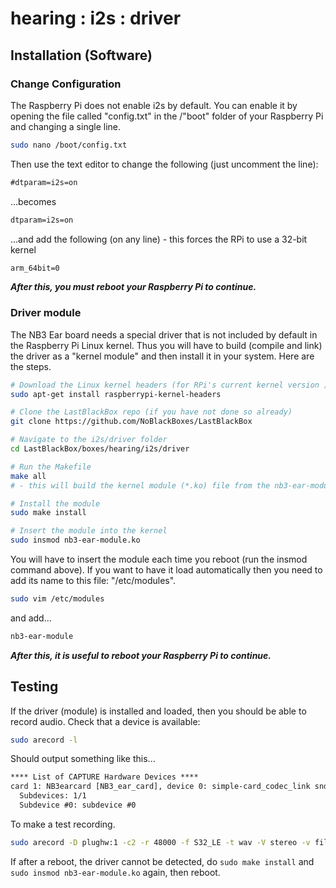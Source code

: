 # hearing : i2s : driver

## Installation (Software)

### Change Configuration 

The Raspberry Pi does not enable i2s by default. You can enable it by opening the file called "config.txt" in the /"boot" folder of your Raspberry Pi and changing a single line.

```bash
sudo nano /boot/config.txt
```

Then use the text editor to change the following (just uncomment the line):

```txt
#dtparam=i2s=on
```
...becomes

```txt
dtparam=i2s=on
```

...and add the following (on any line) - this forces the RPi to use a 32-bit kernel

```txt
arm_64bit=0
```

***After this, you must reboot your Raspberry Pi to continue.***

### Driver module

The NB3 Ear board needs a special driver that is not included by default in the Raspberry Pi Linux kernel. Thus you will have to build (compile and link) the driver as a "kernel module" and then install it in your system. Here are the steps.

```bash
# Download the Linux kernel headers (for RPi's current kernel version )
sudo apt-get install raspberrypi-kernel-headers

# Clone the LastBlackBox repo (if you have not done so already)
git clone https://github.com/NoBlackBoxes/LastBlackBox

# Navigate to the i2s/driver folder
cd LastBlackBox/boxes/hearing/i2s/driver

# Run the Makefile
make all
# - this will build the kernel module (*.ko) file from the nb3-ear-module.c source file.

# Install the module
sudo make install

# Insert the module into the kernel
sudo insmod nb3-ear-module.ko
```

You will have to insert the module each time you reboot (run the insmod command above). If you want to have it load automatically then you need to add its name to this file: "/etc/modules".

```bash
sudo vim /etc/modules
```

and add...

```txt
nb3-ear-module
```

***After this, it is useful to reboot your Raspberry Pi to continue.***

## Testing

If the driver (module) is installed and loaded, then you should be able to record audio. Check that a device is available:

```bash
sudo arecord -l
```

Should output something like this...

```txt
**** List of CAPTURE Hardware Devices ****
card 1: NB3earcard [NB3_ear_card], device 0: simple-card_codec_link snd-soc-dummy-dai-0 [simple-card_codec_link snd-soc-dummy-dai-0]
  Subdevices: 1/1
  Subdevice #0: subdevice #0
```

To make a test recording.

```bash
sudo arecord -D plughw:1 -c2 -r 48000 -f S32_LE -t wav -V stereo -v file_stereo.wav
```

If after a reboot, the driver cannot be detected, do `sudo make install` and `sudo
insmod nb3-ear-module.ko` again, then reboot.
